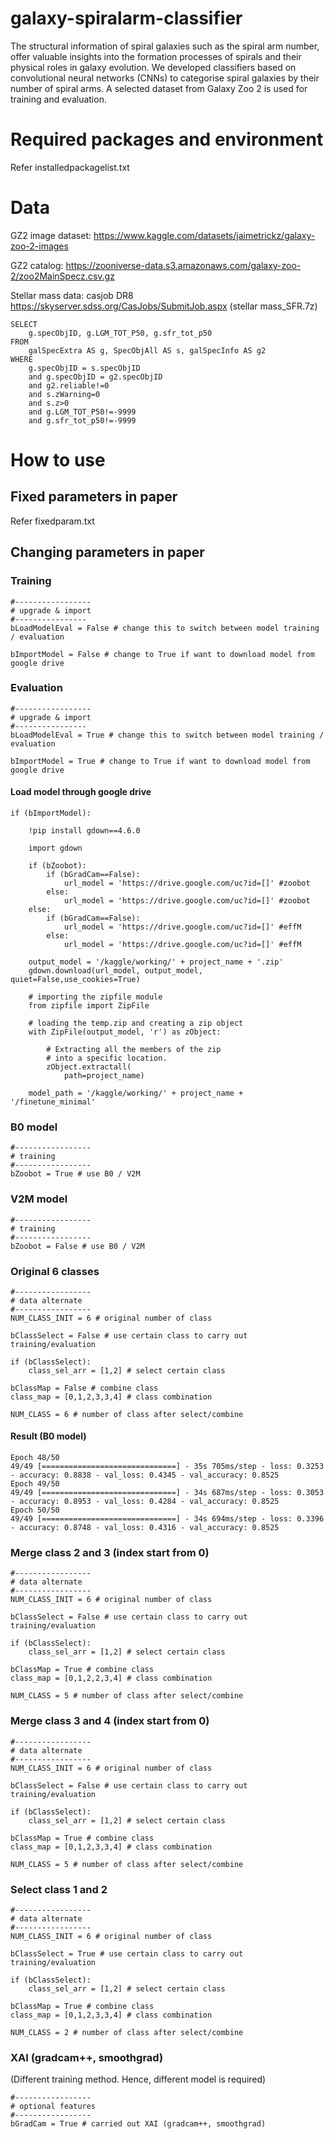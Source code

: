 # galaxy-spiralarm-classifier
The structural information of spiral galaxies such as the spiral arm number, offer valuable insights into the formation processes of spirals and their physical roles in galaxy evolution. We developed classifiers based on convolutional neural networks (CNNs) to categorise spiral galaxies by their number of spiral arms. A selected dataset from Galaxy Zoo 2 is used for training and evaluation.

# Required packages and environment
Refer installedpackagelist.txt

# Data
GZ2 image dataset: https://www.kaggle.com/datasets/jaimetrickz/galaxy-zoo-2-images

GZ2 catalog: https://zooniverse-data.s3.amazonaws.com/galaxy-zoo-2/zoo2MainSpecz.csv.gz

Stellar mass data: casjob DR8 https://skyserver.sdss.org/CasJobs/SubmitJob.aspx
(stellar mass_SFR.7z)
```
SELECT
    g.specObjID, g.LGM_TOT_P50, g.sfr_tot_p50
FROM
    galSpecExtra AS g, SpecObjAll AS s, galSpecInfo AS g2
WHERE
    g.specObjID = s.specObjID 
    and g.specObjID = g2.specObjID
    and g2.reliable!=0
    and s.zWarning=0
    and s.z>0
    and g.LGM_TOT_P50!=-9999
    and g.sfr_tot_p50!=-9999
```
# How to use
## Fixed parameters in paper
Refer fixedparam.txt

## Changing parameters in paper
### Training
```
#-----------------
# upgrade & import
#----------------
bLoadModelEval = False # change this to switch between model training / evaluation

bImportModel = False # change to True if want to download model from google drive
```
### Evaluation
```
#-----------------
# upgrade & import
#----------------
bLoadModelEval = True # change this to switch between model training / evaluation

bImportModel = True # change to True if want to download model from google drive
```
#### Load model through google drive
```
if (bImportModel):
    
    !pip install gdown==4.6.0

    import gdown

    if (bZoobot):
        if (bGradCam==False):
            url_model = 'https://drive.google.com/uc?id=[]' #zoobot
        else:
            url_model = 'https://drive.google.com/uc?id=[]' #zoobot
    else:
        if (bGradCam==False):
            url_model = 'https://drive.google.com/uc?id=[]' #effM
        else:
            url_model = 'https://drive.google.com/uc?id=[]' #effM

    output_model = '/kaggle/working/' + project_name + '.zip'
    gdown.download(url_model, output_model, quiet=False,use_cookies=True)

    # importing the zipfile module
    from zipfile import ZipFile

    # loading the temp.zip and creating a zip object
    with ZipFile(output_model, 'r') as zObject:

        # Extracting all the members of the zip 
        # into a specific location.
        zObject.extractall(
            path=project_name)

    model_path = '/kaggle/working/' + project_name + '/finetune_minimal'
```
### B0 model
```
#-----------------
# training
#-----------------
bZoobot = True # use B0 / V2M
```
### V2M model
```
#-----------------
# training
#-----------------
bZoobot = False # use B0 / V2M
```
### Original 6 classes
```
#-----------------
# data alternate
#-----------------
NUM_CLASS_INIT = 6 # original number of class

bClassSelect = False # use certain class to carry out training/evaluation

if (bClassSelect):
    class_sel_arr = [1,2] # select certain class

bClassMap = False # combine class
class_map = [0,1,2,3,3,4] # class combination

NUM_CLASS = 6 # number of class after select/combine
```
#### Result (B0 model)
```
Epoch 48/50
49/49 [==============================] - 35s 705ms/step - loss: 0.3253 - accuracy: 0.8838 - val_loss: 0.4345 - val_accuracy: 0.8525
Epoch 49/50
49/49 [==============================] - 34s 687ms/step - loss: 0.3053 - accuracy: 0.8953 - val_loss: 0.4284 - val_accuracy: 0.8525
Epoch 50/50
49/49 [==============================] - 34s 694ms/step - loss: 0.3396 - accuracy: 0.8748 - val_loss: 0.4316 - val_accuracy: 0.8525
```
### Merge class 2 and 3 (index start from 0)
```
#-----------------
# data alternate
#-----------------
NUM_CLASS_INIT = 6 # original number of class

bClassSelect = False # use certain class to carry out training/evaluation

if (bClassSelect):
    class_sel_arr = [1,2] # select certain class

bClassMap = True # combine class
class_map = [0,1,2,2,3,4] # class combination

NUM_CLASS = 5 # number of class after select/combine
```
### Merge class 3 and 4 (index start from 0)
```
#-----------------
# data alternate
#-----------------
NUM_CLASS_INIT = 6 # original number of class

bClassSelect = False # use certain class to carry out training/evaluation

if (bClassSelect):
    class_sel_arr = [1,2] # select certain class

bClassMap = True # combine class
class_map = [0,1,2,3,3,4] # class combination

NUM_CLASS = 5 # number of class after select/combine
```
### Select class 1 and 2
```
#-----------------
# data alternate
#-----------------
NUM_CLASS_INIT = 6 # original number of class

bClassSelect = True # use certain class to carry out training/evaluation

if (bClassSelect):
    class_sel_arr = [1,2] # select certain class

bClassMap = True # combine class
class_map = [0,1,2,3,3,4] # class combination

NUM_CLASS = 2 # number of class after select/combine
```
### XAI (gradcam++, smoothgrad)
(Different training method. Hence, different model is required)
```
#-----------------
# optional features
#-----------------
bGradCam = True # carried out XAI (gradcam++, smoothgrad)
```

